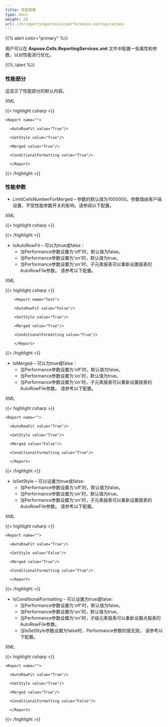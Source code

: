 ```yaml
---
title: 性能配置
type: docs
weight: 20
url: /zh/reportingservices/performance-configuration/
---
```


{{% alert color="primary" %}} 

用户可以在 **Aspose.Cells.ReportingServices.xml** 文件中配置一些属性和参数，以对性能进行优化。

{{% /alert %}} 
### **性能部分**
这显示了性能部分的默认内容。

XML

{{< highlight csharp >}}

 <Performance value="ON" IsAutoRowFit ="True" IsMerged="True"  IsSetStyle="True" IsConditionalFormatting ="False">

    <Report name="">

      <AutoRowFit value="True"/>

      <SetStyle value="True"/>

      <Merged value="True"/>

      <ConditionalFormatting value="True"/>

      </Report>

</Performance>



{{< /highlight >}}
### **性能参数**
- LimitCellsNumberForMerged – 参数的默认值为1000000。参数值由客户端设置，不受性能参数开关的影响。请参阅以下配置。 

XML

{{< highlight csharp >}}

 <Performance value="ON" IsAutoRowFit ="True" IsMerged="True" LimitCellsNumberForMerged="10000"  IsSetStyle="True" IsConditionalFormatting ="True">



{{< /highlight >}}

- IsAutoRowFit – 可以为true或false： 
  - 当Performance参数设置为'off'时，默认值为false。
  - 当Performance参数设置为'on'时，默认值为true。
  - 当Performance参数设置为'on'时，子元素报表可以重新设置报表的AutoRowFile参数。
    请参考以下配置。 

XML

{{< highlight csharp >}}

 <Performance value="ON" IsAutoRowFit ="True" IsMerged="True"  IsSetStyle="True" IsConditionalFormatting ="True">

    	<Report name="Test">

      	<AutoRowFit value="False"/>

      	<SetStyle value="True"/>

      	<Merged value="True"/>

      	<ConditionalFormatting value="True"/>

      	</Report>

</Performance>



{{< /highlight >}}

- IsMerged – 可以为true或false： 
  - 当Performance参数设置为'off'时，默认值为false。
  - 当Performance参数设置为'on'时，默认值为true。
  - 当Performance参数设置为'on'时，子元素报表可以重新设置报表的AutoRowFile参数。
    请参考以下配置。 

XML

{{< highlight csharp >}}

 <Performance value="ON" IsAutoRowFit ="True" IsMerged="True"  IsSetStyle="True" IsConditionalFormatting ="True">

    <Report name="">

      <AutoRowFit value="True"/>

      <SetStyle value="True"/>

      <Merged value="False"/>

      <ConditionalFormatting value="True"/>

      </Report>

</Performance>



{{< /highlight >}}

- IsSetStyle – 可以设置为true或false: 
  - 当Performance参数设置为'off'时，默认值为false。
  - 当Performance参数设置为'on'时，默认值为true。
  - 当Performance参数设置为'on'时，子元素报表可以重新设置报表的AutoRowFile参数。
    请参考以下配置。 

XML

{{< highlight csharp >}}

 <Performance value="ON" IsAutoRowFit ="True" IsMerged="True"  IsSetStyle="True" IsConditionalFormatting ="True">

    <Report name="">

      <AutoRowFit value="True"/>

      <SetStyle value="False"/>

      <Merged value="True"/>

      <ConditionalFormatting value="True"/>

      </Report>

</Performance>



{{< /highlight >}}

- IsConditionalFormatting – 可以设置为true或false: 
  - 当Performance参数设置为'off'时，默认值为false。
  - 当Performance参数设置为'on'时，默认值为true。
  - 当Performance参数设置为'on'时，子级元素报表可以重新设置点报表的AutoRowFile参数。
  - 当IsSetStyle参数设置为false时，Performance参数的值无效。
    请参考以下配置。 

XML

{{< highlight csharp >}}

 <Performance value="ON" IsAutoRowFit ="True" IsMerged="True"  IsSetStyle="True" IsConditionalFormatting ="True">

    <Report name="">

      <AutoRowFit value="True"/>

      <SetStyle value="True"/>

      <Merged value="True"/>

      <ConditionalFormatting value="False"/>

      </Report>

</Performance>



{{< /highlight >}}
